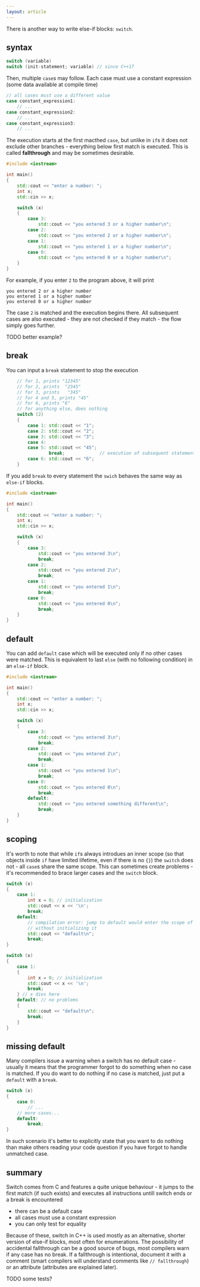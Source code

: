 ```yaml
---
layout: article
---
```


There is another way to write else-if blocks: `switch`.

## syntax

```c++
switch (variable)
switch (init-statement; variable) // since C++17
```

Then, multiple `case`s may follow. Each case must use a constant expression (some data available at compile time)

```c++
// all cases must use a different value
case constant_expression1:
    // ...
case constant_expression2:
    // ...
case constant_expression3:
    // ...
```

The execution starts at the first macthed `case`, but unlike in `if`s it does not exclude other branches - everything below first match is executed. This is called **fallthrough** and may be sometimes desirable.

```c++
#include <iostream>

int main()
{
    std::cout << "enter a number: ";
    int x;
    std::cin >> x;

    switch (x)
    {
        case 3:
            std::cout << "you entered 3 or a higher number\n";
        case 2:
            std::cout << "you entered 2 or a higher number\n";
        case 1:
            std::cout << "you entered 1 or a higher number\n";
        case 0:
            std::cout << "you entered 0 or a higher number\n";
    }
}
```

For example, if you enter `2` to the program above, it will print

```
you entered 2 or a higher number
you entered 1 or a higher number
you entered 0 or a higher number
```

The case `2` is matched and the execution begins there. All subsequent cases are also executed - they are not checked if they match - the flow simply goes further.

TODO better example?

## break

You can input a `break` statement to stop the execution

```c++
    // for 1, prints "12345"
    // for 2, prints  "2345"
    // for 3, prints   "345"
    // for 4 and 5, prints "45"
    // for 6, prints "6"
    // for anything else, does nothing
    switch (2)
    {
        case 1: std::cout << "1";
        case 2: std::cout << "2";
        case 3: std::cout << "3";
        case 4:
        case 5: std::cout << "45";
                break;             // execution of subsequent statements is terminated
        case 6: std::cout << "6";
    }
```

If you add `break` to every statement the `swich` behaves the same way as `else-if` blocks.

```c++
#include <iostream>

int main()
{
    std::cout << "enter a number: ";
    int x;
    std::cin >> x;

    switch (x)
    {
        case 3:
            std::cout << "you entered 3\n";
            break;
        case 2:
            std::cout << "you entered 2\n";
            break;
        case 1:
            std::cout << "you entered 1\n";
            break;
        case 0:
            std::cout << "you entered 0\n";
            break;
    }
}
```

## default

You can add `default` case which will be executed only if no other cases were matched. This is equivalent to last `else` (with no following condition) in an `else-if` block.

```c++
#include <iostream>

int main()
{
    std::cout << "enter a number: ";
    int x;
    std::cin >> x;

    switch (x)
    {
        case 3:
            std::cout << "you entered 3\n";
            break;
        case 2:
            std::cout << "you entered 2\n";
            break;
        case 1:
            std::cout << "you entered 1\n";
            break;
        case 0:
            std::cout << "you entered 0\n";
            break;
        default:
            std::cout << "you entered something different\n";
            break;
    }
}
```

## scoping

It's worth to note that while `if`s always introdues an inner scope (so that objects inside `if` have limited lifetime, even if there is no `{}`) the `switch` does not - all `case`s share the same scope. This can sometimes create problems - it's recommended to brace larger cases and the `switch` block.

```c++
switch (x)
{
    case 1:
        int x = 0; // initialization
        std::cout << x << '\n';
        break;
    default:
        // compilation error: jump to default would enter the scope of 'x'
        // without initializing it
        std::cout << "default\n";
        break;
}
```

```c++
switch (x)
{
    case 1:
    {
        int x = 0; // initialization
        std::cout << x << '\n';
        break;
    } // x dies here
    default: // no problems
    {
        std::cout << "default\n";
        break;
    }
}
```

## missing default

Many compilers issue a warning when a switch has no default case - usually it means that the programmer forgot to do something when no case is matched. If you do want to do nothing if no case is matched, just put a `default` with a `break`.

```c++
switch (x)
{
    case 0:
        // ...
    // more cases...
    default:
        break;
}
```

In such scenario it's better to explicitly state that you want to do nothing than make others reading your code question if you have forgot to handle unmatched case.

## summary

Switch comes from C and features a quite unique behaviour - it jumps to the first match (if such exists) and executes all instructions untill switch ends or a break is encountered

- there can be a default case
- all cases must use a constant expression
- you can only test for equality

Because of these, switch in C++ is used mostly as an alternative, shorter version of else-if blocks, most often for enumerations. The possibility of accidental fallthrough can be a good source of bugs, most compilers warn if any case has no break. If a fallthrough is intentional, document it with a comment (smart compilers will understand comments like `// fallthrough`) or an attribute (attributes are explained later).

TODO some tests?
